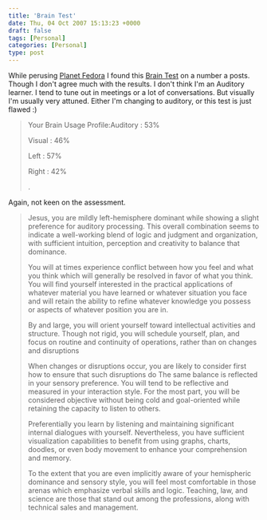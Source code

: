 ```yaml
---
title: 'Brain Test'
date: Thu, 04 Oct 2007 15:13:23 +0000
draft: false
tags: [Personal]
categories: [Personal]
type: post
---
```


While perusing [Planet Fedora](http://planet.fedoraproject.org/) I found this [Brain Test](http://mindmedia.com/braintest.html) on a number a posts. Though I don't agree much with the results. I don't think I'm an Auditory learner. I tend to tune out in meetings or a lot of conversations. But visually I'm usually very attuned. Either I'm changing to auditory, or this test is just flawed :)

> Your Brain Usage Profile:Auditory : 53%
> 
> Visual : 46%
> 
> Left : 57%
> 
> Right : 42%
> 
> .

Again, not keen on the assessment.

> Jesus, you are mildly left-hemisphere dominant while showing a slight preference for auditory processing. This overall combination seems to indicate a well-working blend of logic and judgment and organization, with sufficient intuition, perception and creativity to balance that dominance.
> 
> You will at times experience conflict between how you feel and what you think which will generally be resolved in favor of what you think. You will find yourself interested in the practical applications of whatever material you have learned or whatever situation you face and will retain the ability to refine whatever knowledge you possess or aspects of whatever position you are in.
> 
> By and large, you will orient yourself toward intellectual activities and structure. Though not rigid, you will schedule yourself, plan, and focus on routine and continuity of operations, rather than on changes and disruptions
> 
> When changes or disruptions occur, you are likely to consider first how to ensure that such disruptions do The same balance is reflected in your sensory preference. You will tend to be reflective and measured in your interaction style. For the most part, you will be considered objective without being cold and goal-oriented while retaining the capacity to listen to others.
> 
> Preferentially you learn by listening and maintaining significant internal dialogues with yourself. Nevertheless, you have sufficient visualization capabilities to benefit from using graphs, charts, doodles, or even body movement to enhance your comprehension and memory.
> 
> To the extent that you are even implicitly aware of your hemispheric dominance and sensory style, you will feel most comfortable in those arenas which emphasize verbal skills and logic. Teaching, law, and science are those that stand out among the professions, along with technical sales and management.